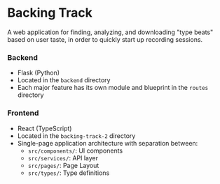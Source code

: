 # Backing Track

A web application for finding, analyzing, and downloading "type beats" based on user taste, in order to quickly start up recording sessions.

### Backend

- Flask (Python)
- Located in the `backend` directory
- Each major feature has its own module and blueprint in the `routes` directory

### Frontend

- React (TypeScript)
- Located in the `backing-track-2` directory
- Single-page application architecture with separation between:
  - `src/components/`: UI components
  - `src/services/`: API layer
  - `src/pages/`: Page Layout
  - `src/types/`: Type definitions
